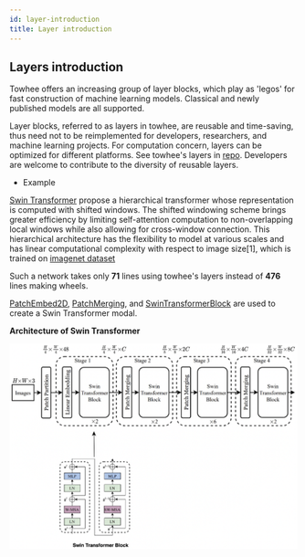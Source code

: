 ```yaml
---
id: layer-introduction
title: Layer introduction
---
```


## Layers introduction

Towhee offers an increasing group of layer blocks, which play as 'legos' for fast construction of machine learning models. Classical and newly published models are all supported.

Layer blocks, referred to as layers in towhee, are reusable and time-saving, thus need not to be reimplemented for developers, researchers, and machine learning projects. For computation concern, layers can be optimized for different platforms. See towhee's layers in [repo](https://github.com/towhee-io/towhee/tree/main/towhee/models/layers). Developers are welcome to contribute to the diversity of reusable layers.



- Example

[Swin Transformer](https://arxiv.org/pdf/2103.14030.pdf) propose a hierarchical transformer whose representation is computed with shifted windows. The shifted windowing scheme brings greater efficiency by limiting self-attention computation to non-overlapping local windows while also allowing for cross-window connection. This hierarchical architecture has the flexibility to model at various scales and has linear computational complexity with respect to image size[1], which is trained on [imagenet dataset](https://image-net.org/download.php)

Such a network takes only **71** lines using towhee's layers instead of **476** lines making wheels.

[PatchEmbed2D](https://github.com/towhee-io/towhee/blob/main/towhee/models/swin_transformer/patch_embed2d.py), [PatchMerging](https://github.com/towhee-io/towhee/blob/main/towhee/models/swin_transformer/patch_merging.py),  and [SwinTransformerBlock](https://github.com/towhee-io/towhee/blob/main/towhee/models/swin_transformer/swin_transformer_block.py) are used to create a Swin Transformer modal.

**Architecture of Swin Transformer**

![img](./swin_arch.png)

